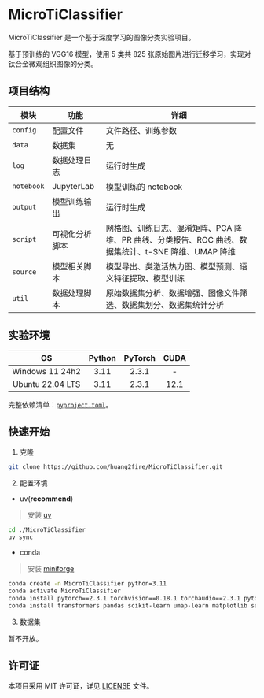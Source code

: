 # MicroTiClassifier

MicroTiClassifier 是一个基于深度学习的图像分类实验项目。

基于预训练的 VGG16 模型，使用 5 类共 825 张原始图片进行迁移学习，实现对钛合金微观组织图像的分类。

## 项目结构

|模块|功能|详细|
|---|---|---|
|`config`|配置文件|文件路径、训练参数|
|`data`|数据集|无|
|`log`|数据处理日志|运行时生成|
|`notebook`|JupyterLab|模型训练的 notebook|
|`output`|模型训练输出|运行时生成|
|`script`|可视化分析脚本|网格图、训练日志、混淆矩阵、PCA 降维、PR 曲线、分类报告、ROC 曲线、数据集统计、t-SNE 降维、UMAP 降维|
|`source`|模型相关脚本|模型导出、类激活热力图、模型预测、语义特征提取、模型训练|
|`util`|数据处理脚本|原始数据集分析、数据增强、图像文件筛选、数据集划分、数据集统计分析|

## 实验环境

|OS|Python|PyTorch|CUDA|
|:---:|:---:|:---:|:---:|
|Windows 11 24h2|3.11|2.3.1|-|
|Ubuntu 22.04 LTS|3.11|2.3.1|12.1|

完整依赖清单：[`pyproject.toml`](pyproject.toml)。

## 快速开始

1. 克隆

```bash
git clone https://github.com/huang2fire/MicroTiClassifier.git
```

2. 配置环境

- uv(**recommend**)

> 安装 [uv](https://github.com/astral-sh/uv)

```bash
cd ./MicroTiClassifier
uv sync
```

- conda

> 安装 [miniforge](https://github.com/conda-forge/miniforge)

```bash
conda create -n MicroTiClassifier python=3.11
conda activate MicroTiClassifier
conda install pytorch==2.3.1 torchvision==0.18.1 torchaudio==2.3.1 pytorch-cuda=12.1 -c pytorch -c nvidia
conda install transformers pandas scikit-learn umap-learn matplotlib seaborn jupyterlab tqdm grad-cam onnx
```

3. 数据集

暂不开放。

## 许可证

本项目采用 MIT 许可证，详见 [LICENSE](LICENSE) 文件。
